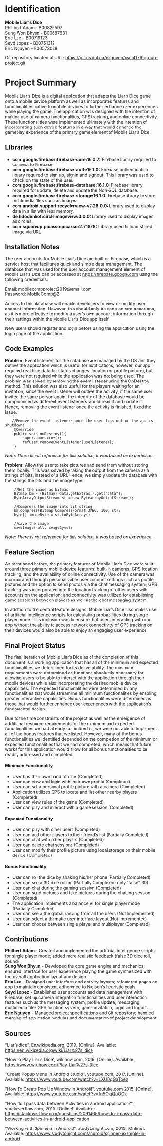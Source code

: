 # Identification
**Mobile Liar's Dice**  
Philibert Adam - B00826597  
Sung Won Bhyun - B00687631  
Eric Lee - B00719123  
Seyd Lopez - B00751312  
Eric Nguyen - B00573038  

Git repository located at URL: https://git.cs.dal.ca/enguyen/csci4176-group-project.git

# Project Summary

Mobile Liar’s Dice is a digital application that adapts the Liar’s Dice game onto a mobile device platform 
as well as incorporates features and functionalities native to mobile devices to further enhance user 
experiences while playing the game. The application was designed with the intention of making use of camera 
functionalities, GPS tracking, and online connectivity. These functionalities were implemented ultimately 
with the intention of incorporating such device features in a way that would enhance the gameplay experience 
of the primary game element of Mobile Liar’s Dice.


## Libraries

* **com.google.firebase:firebase-core:16.0.7:**  Firebase library required to connect to Firebase
* **com.google.firebase:firebase-auth:16.1.0:** Firebase authentication library required to sign up, signin and signout. This library was used to check on the state of the user.
* **com.google.firebase:firebase-database:16.1.0:** Firebase library required for update, delete and update the Non-SQL database. 
* **com.google.firebase:firebase-storage:16.1.0:** Firebase library to store multimedia files such as images.
* **com.android.support:recyclerview-v7:28.0.0:** Library used to display data in a list with less memory.
* **de.hdodenhof:circleimageview:3.0.0:** Library used to display images as circles.
* **com.squareup.picasso:picasso:2.71828:** Library used to load stored image via URL



## Installation Notes

The user accounts for Mobile Liar’s Dice are built on Firebase, which is a service host that facilitates quick 
and simple data management. The database that was used for the user account management element of Mobile Liar’s 
Dice can be accessed at https://firebase.google.com using the following credentials:
  
Email: mobilecompproject2019@gmail.com  
Password: MobileComp@2  

Access to this database will enable developers to view or modify user account information. However, this should 
only be done on rare occasions, as it is more effective to modify a user’s own account information through their 
settings within the Mobile Liar’s Dice app itself.

New users should register and login before using the application using the login page of the application. 


## Code Examples
**Problem:** Event listeners for the database are managed by the OS and they outlive the application which is useful 
for notifications, however, our app required real time data for status changes (location or profile picture), but 
they were not required while the application was not being used. The problem was solved by removing the event listener 
using the OnDestroy method. This solution was also useful for the players waiting for an invitation, since the event 
listener will outlive the activity, if the same user invited the same person again, the integrity of the database would 
be compromised as different event listeners would read it and update it. Hence, removing the event listener once the 
activity is finished, fixed the issue.


```
   //Remove the event listeners once the user logs out or the app is shutdown!
    @Override
    public void onDestroy(){
        super.onDestroy();
        refUser.removeEventListener(userListener);
    }
```
*Note: There is not reference for this solution, it was based on experience.*

**Problem:** Allow the user to take pictures and send them without storing them locally. This was solved by taking the output 
from the camera as a strings of bits, instead of a URI. Hence, we simply update the database with the strings the bits and the 
image type.

```
    //Get the image as bitmap
    Bitmap bm = (Bitmap) data.getExtras().get("data");
    ByteArrayOutputStream st = new ByteArrayOutputStream();
    
    //Compress the image into bit string
    bm.compress(Bitmap.CompressFormat.JPEG, 100, st);
    byte[] imageByte = st.toByteArray();
    
    //save the image
    saveImage(null, imageByte);
```
*Note: There is not reference for this solution, it was based on experience.*


## Feature Section

As mentioned before, the primary features of Mobile Liar’s Dice were built around three primary mobile device 
features: built-in cameras, GPS location tracking, and the availability of online connectivity. Use of the 
camera was incorporated through personalizable user account settings such as profile pictures and the option 
to send photos via the chat messaging system; GPS tracking was incorporated into the location tracking of 
other users with accounts on the application; and connectivity was utilized for establishing game sessions 
between players as well as the chat messaging system. 

In addition to the central feature designs, Mobile Liar’s Dice also makes use of artificial intelligence scripts 
for calculating probabilities during single-player mode. This inclusion was to ensure that users interacting with 
our app without the ability to access network connectivity of GPS tracking on their devices would also be able to 
enjoy an engaging user experience.


## Final Project Status

The final iteration of Mobile Liar’s Dice as of the completion of this document is a working application that has 
all of the minimum and expected functionalities we determined for its deliverability. The minimum requirements were 
determined as functions absolutely necessary for allowing users to be able to interact with the application through 
their mobile devices while also incorporating the desired mobile device capabilities. The expected functionalities 
were determined by any functionalities that would streamline all minimum functionalities by enabling greater 
interactive capabilities. Bonus functionalities were determined as those that would further enhance user experiences 
with the application’s fundamental design.

Due to the time constraints of the project as well as the emergence of additional resource requirements for the 
minimum and expected functionalities we had already committed to, we were not able to implement all of the bonus 
features that we listed. However, many of the bonus functionalities we identified depended on the completion of the 
minimum or expected functionalities that we had completed, which means that future works for this application would 
allow for all bonus functionalities to be readily addressed and completed.

#### Minimum Functionality
- User has their own hand of dice (Completed)
- User can view and login with their own profile (Completed)
- User can set a personal profile picture with a camera (Completed)
- Application utilizes GPS to locate and list other nearby players (Completed)
- User can view rules of the game (Completed)
- User can play and interact with a game session (Completed)

#### Expected Functionality
- User can play with other users (Completed)
- User can add other players to their friend’s list (Partially Completed)
- User can chat with other players (Completed)
- User can delete chat sessions (Completed)
- User can modify their profile picture using local storage on their mobile device (Completed)

#### Bonus Functionality
- User can roll the dice by shaking his/her phone (Partially Completed)
- User can see a 3D dice rolling (Partially Completed; only “false” 3D)
- User can chat during the gaming session (Completed)
- User can send pictures and take pictures during the chatting session (Completed)
- The application implements a balance AI for single player mode (Partially Completed)
- User can see a the global ranking from all the users (Not Implemented)
- User can select a thematic user interface layout (Not implemented)
- User can choose between single player and multiplayer (Completed)


## Contributions

**Philbert Adam** - Created and implemented the artificial intelligence scripts for single player mode; added more realistic feedback 
(false 3D dice roll, sound)  
**Sung Won Bhyun** - Developed the core game engine and mechanics; ensured interface for user experience playing the game synthesized 
with the overall application layout and design  
**Eric Lee** - Designed user interface and activity layouts; refactored pages on app to maintain consistent adherence to Nielsen’s 
heuristic goals  
**Seyd Lopez** - Established user accounts and data management with Firebase; set up camera integration functionalities and user 
interaction features such as the messaging system, profile update, messaging multimedia files,GPS location system, game invitation, 
login and logout.  
**Eric Nguyen** - Managed project specifications and Git repository; handled merging of application modules and documentation of 
project development


## Sources

“Liar’s dice”, En.wikipedia.org, 2019. [Online]. Available:
https://en.wikipedia.org/wiki/Liar%27s_dice

“How to Play Liar’s Dice”, wikihow.com, 2019. [Online]. Available:
https://www.wikihow.com/Play-Liar%27s-Dice

"Create Popup Menu in Android Studio", youtube.com, 2017. [Online]. Available:
https://www.youtube.com/watch?v=LXUDqGaToe0

"How To Create Pop Up Window In Android", youtube.com 2015. [Online]. Available:
https://www.youtube.com/watch?v=fn5OlqQuOCk

"How do I pass data between Activities in Android application?", stackoverflow.com, 2010. [Online]. Available:
https://stackoverflow.com/questions/2091465/how-do-i-pass-data-between-activities-in-android-application

"Working with Spinners in Android", studytonight.com, 2019. [Online]. Available:
https://www.studytonight.com/android/spinner-example-in-android